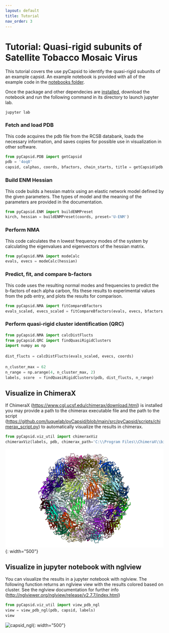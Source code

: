 ```yaml
---
layout: default
title: Tutorial
nav_order: 3
---
```


# Tutorial: Quasi-rigid subunits of Satellite Tobacco Mosaic Virus

This tutorial covers the use pyCapsid to identify the quasi-rigid subunits of an example capsid. An example 
notebook is provided with all of the example code in the [notebooks folder](https://github.com/luquelab/pyCapsid/tree/main/notebooks). 

Once the package and other dependecies are [installed](https://luquelab.github.io/pyCapsid/installation/), download the 
notebook and run the following command in its directory to launch jupyter lab.

~~~~
jupyter lab
~~~~

### Fetch and load PDB
This code acquires the pdb file from the RCSB databank, loads the necessary information, and saves copies for possible use in visualization in other software.

```python
from pyCapsid.PDB import getCapsid
pdb = '4oq8'
capsid, calphas, coords, bfactors, chain_starts, title = getCapsid(pdb, save=True)
```

### Build ENM Hessian
This code builds a hessian matrix using an elastic network model defined by the given parameters. The types of model and the meaning of the parameters are provided in the documentation.

```python
from pyCapsid.ENM import buildENMPreset
kirch, hessian = buildENMPreset(coords, preset='U-ENM')
```

### Perform NMA
This code calculates the n lowest frequency modes of the system by calculating the eigenvalues and eigenvectors of the hessian matrix.

```python
from pyCapsid.NMA import modeCalc
evals, evecs = modeCalc(hessian)
```

### Predict, fit, and compare b-factors
This code uses the resulting normal modes and frequencies to predict the b-factors of each alpha carbon, fits these results to experimental values from the pdb entry, and plots the results for comparison.

```python
from pyCapsid.NMA import fitCompareBfactors
evals_scaled, evecs_scaled = fitCompareBfactors(evals, evecs, bfactors, pdb, fitModes=False)
```

### Perform quasi-rigid cluster identification (QRC)

```python
from pyCapsid.NMA import calcDistFlucts
from pyCapsid.QRC import findQuasiRigidClusters
import numpy as np

dist_flucts = calcDistFlucts(evals_scaled, evecs, coords)

n_cluster_max = 62
n_range = np.arange(4, n_cluster_max, 2)
labels, score  = findQuasiRigidClusters(pdb, dist_flucts, n_range)
```

## Visualize in ChimeraX
If ChimeraX (https://www.cgl.ucsf.edu/chimerax/download.html) is installed you may provide a path to the chimerax 
executable file and the path to the script (https://github.com/luquelab/pyCapsid/blob/main/src/pyCapsid/scripts/chimerax_script.py) 
to automatically visualize the results in chimerax.

```python
from pyCapsid.viz_util import chimeraxViz
chimeraxViz(labels, pdb, chimerax_path='C:\\Program Files\\ChimeraX\\bin')
```

![capsid_chx](4oq8_chimerax.png){: width="500"}

## Visualize in jupyter notebook with nglview
You can visualize the results in a jupyter notebook with nglview. The following function returns an nglview view with the 
results colored based on cluster. See the nglview documentation for further info 
(http://nglviewer.org/nglview/release/v2.7.7/index.html)

```python
from pyCapsid.viz_util import view_pdb_ngl
view = view_pdb_ngl(pdb, capsid, labels)
view
```

![capsid_ngl](4oq8_nglview.png){: width="500"}